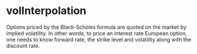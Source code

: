 # volInterpolation
Options priced by the Black-Scholes formula are quoted on the market by implied volatility. In other words, to price an interest rate European option, one needs to know forward rate, the strike level and volatility along with the discount rate. 
